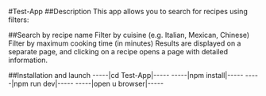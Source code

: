#Test-App
##Description
This app allows you to search for recipes using filters:

##Search by recipe name
Filter by cuisine (e.g. Italian, Mexican, Chinese)
Filter by maximum cooking time (in minutes)
Results are displayed on a separate page, and clicking on a recipe opens a page with detailed information.

##Installation and launch
-----|cd Test-App|----- -----|npm install|----- -----|npm run dev|----- -----|open u browser|-----
